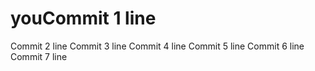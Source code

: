 # youCommit 1 line
Commit 2 line
Commit 3 line
Commit 4 line
Commit 5 line
Commit 6 line
Commit 7 line
